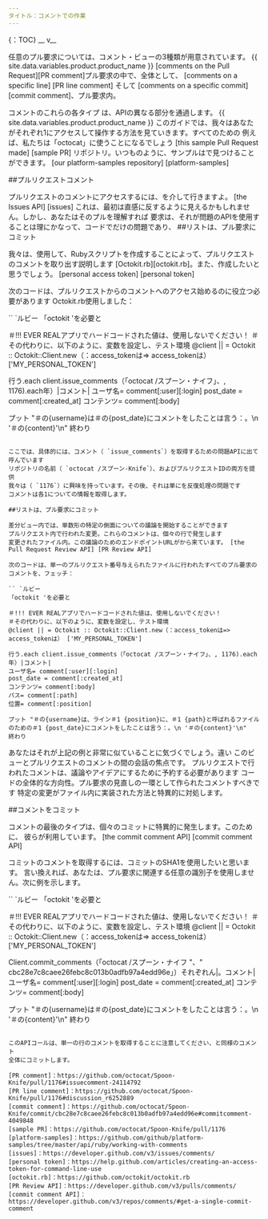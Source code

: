 ```yaml
---
タイトル：コメントでの作業
---
```



{：TOC} __ v__

任意のプル要求については、コメント・ビューの3種類が用意されています。 {{ site.data.variables.product.product_name }}
[comments on the Pull Request][PR comment]プル要求の中で、全体として、 [comments on a specific line] [PR line comment]
そして [comments on a specific commit][commit comment]、プル要求内。

コメントのこれらの各タイプ は、APIの異なる部分を通過します。 {{ site.data.variables.product.product_name }}
このガイドでは、我々はあなたがそれぞれ1にアクセスして操作する方法を見ていきます。すべてのための
例えば、私たちは「octocat」に使うことになるでしょう [this sample Pull Request made] [sample PR]
リポジトリ。いつものように、サンプルはで見つけることができます。 [our platform-samples repository] [platform-samples]

##プルリクエストコメント

プルリクエストのコメントにアクセスするには、を介して行きますよ。 [the Issues API] [issues]
これは、最初は直感に反するように見えるかもしれません。しかし、あなたはそのプルを理解すれば
要求は、それが問題のAPIを使用することは理にかなって、コードでだけの問題であり、
##リストは、プル要求にコミット

我々は、使用して、Rubyスクリプトを作成することによって、プルリクエストのコメントを取り出す説明します
[Octokit.rb][octokit.rb]。また、作成したいと思うでしょう。 [personal access token] [personal token]

次のコードは、プルリクエストからのコメントへのアクセス始めるのに役立つ必要があります
Octokit.rb使用しました：

`` `ルビー
「octokit 'を必要と

＃!!! EVER REALアプリでハードコードされた値は、使用しないでください！
＃その代わりに、以下のように、変数を設定し、テスト環境
@client || = Octokit :: Octokit::Client.new（：access_tokenは=> access_tokenは） ['MY_PERSONAL_TOKEN']

行う.each client.issue_comments（「octocat /スプーン・ナイフ」、, 1176).each年）|コメント|
ユーザ名= comment[:user][:login]
post_date = comment[:created_at]
コンテンツ= comment[:body]

プット "＃の{username}は＃の{post_date}にコメントをしたことは言う：。\n '＃の{content}'\n"
終わり
```

ここでは、具体的には、コメント（ `issue_comments`）を取得するための問題APIに出て呼んでいます
リポジトリの名前（ `octocat /スプーン-Knife`）、およびプルリクエストIDの両方を提供
我々は（ `1176`）に興味を持っています。その後、それは単にを反復処理の問題です
コメントは各1についての情報を取得します。

##リストは、プル要求にコミット

差分ビュー内では、単数形の特定の側面についての議論を開始することができます
プルリクエスト内で行われた変更。これらのコメントは、個々の行で発生します
変更されたファイル内。この議論のためのエンドポイントURLがから来ています。 [the Pull Request Review API] [PR Review API]

次のコードは、単一のプルリクエスト番号与えられたファイルに行われたすべてのプル要求のコメントを、フェッチ：

`` `ルビー
「octokit 'を必要と

＃!!! EVER REALアプリでハードコードされた値は、使用しないでください！
＃その代わりに、以下のように、変数を設定し、テスト環境
@client || = Octokit :: Octokit::Client.new（：access_tokenは=> access_tokenは） ['MY_PERSONAL_TOKEN']

行う.each client.issue_comments（「octocat /スプーン・ナイフ」、, 1176).each年）|コメント|
ユーザ名= comment[:user][:login]
post_date = comment[:created_at]
コンテンツ= comment[:body]
パス= comment[:path]
位置= comment[:position]

プット "＃の{username}は、ライン＃1 {position}に、＃1 {path}と呼ばれるファイルのための＃1 {post_date}にコメントをしたことは言う：。\n '＃の{content}'\n"
終わり
```

あなたはそれが上記の例と非常に似ていることに気づくでしょう。違い
このビューとプルリクエストのコメントの間の会話の焦点です。
プルリクエストで行われたコメントは、議論やアイデアにするために予約する必要があります
コードの全体的な方向性。プル要求の見直しの一環として作られたコメントすべきです
特定の変更がファイル内に実装された方法と特異的に対処します。

##コメントをコミット

コメントの最後のタイプは、個々のコミットに特異的に発生します。このために、
彼らが利用しています。 [the commit comment API] [commit comment API]

コミットのコメントを取得するには、コミットのSHA1を使用したいと思います。
言い換えれば、あなたは、プル要求に関連する任意の識別子を使用しません。次に例を示します。

`` `ルビー
「octokit 'を必要と

＃!!! EVER REALアプリでハードコードされた値は、使用しないでください！
＃その代わりに、以下のように、変数を設定し、テスト環境
@client || = Octokit :: Octokit::Client.new（：access_tokenは=> access_tokenは） ['MY_PERSONAL_TOKEN']

Client.commit_comments（「octocat /スプーン・ナイフ "、" cbc28e7c8caee26febc8c013b0adfb97a4edd96e」）それぞれん|。コメント|
ユーザ名= comment[:user][:login]
post_date = comment[:created_at]
コンテンツ= comment[:body]

プット "＃の{username}は＃の{post_date}にコメントをしたことは言う：。\n '＃の{content}'\n"
終わり
```

このAPIコールは、単一の行のコメントを取得することに注意してください、と同様のコメント
全体にコミットします。

[PR comment]：https://github.com/octocat/Spoon-Knife/pull/1176#issuecomment-24114792
[PR line comment]：https://github.com/octocat/Spoon-Knife/pull/1176#discussion_r6252889
[commit comment]：https://github.com/octocat/Spoon-Knife/commit/cbc28e7c8caee26febc8c013b0adfb97a4edd96e#commitcomment-4049848
[sample PR]：https://github.com/octocat/Spoon-Knife/pull/1176
[platform-samples]：https://github.com/github/platform-samples/tree/master/api/ruby/working-with-comments
[issues]：https://developer.github.com/v3/issues/comments/
[personal token]：https://help.github.com/articles/creating-an-access-token-for-command-line-use
[octokit.rb]：https://github.com/octokit/octokit.rb
[PR Review API]：https://developer.github.com/v3/pulls/comments/
[commit comment API]：https://developer.github.com/v3/repos/comments/#get-a-single-commit-comment
